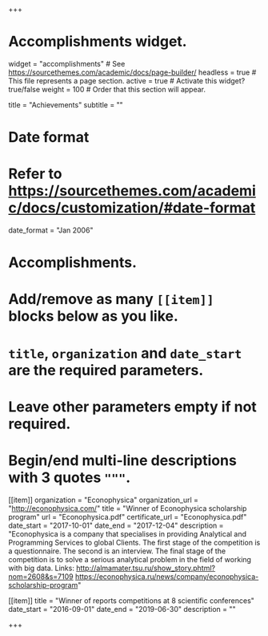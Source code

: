 +++
# Accomplishments widget.

widget = "accomplishments"  # See https://sourcethemes.com/academic/docs/page-builder/
headless = true  # This file represents a page section.
active = true  # Activate this widget? true/false
weight = 100  # Order that this section will appear.

title = "Achievements"
subtitle = ""

# Date format
#   Refer to https://sourcethemes.com/academic/docs/customization/#date-format
date_format = "Jan 2006"

# Accomplishments.
#   Add/remove as many `[[item]]` blocks below as you like.
#   `title`, `organization` and `date_start` are the required parameters.
#   Leave other parameters empty if not required.
#   Begin/end multi-line descriptions with 3 quotes `"""`.

[[item]]
  organization = "Econophysica"
  organization_url = "http://econophysica.com/"
  title = "Winner of Econophysica scholarship program"
  url = "Econophysica.pdf"
  certificate_url = "Econophysica.pdf"
  date_start = "2017-10-01"
  date_end = "2017-12-04"
  description = "Econophysica is a company that specialises in providing Analytical and Programming Services to global Clients. The first stage of the competition is a questionnaire. The second is an interview. The final stage of the competition is to solve a serious analytical problem in the field of working with big data. Links: http://almamater.tsu.ru/show_story.phtml?nom=2608&s=7109   https://econophysica.ru/news/company/econophysica-scholarship-program"

  [[item]]
    title = "Winner of reports competitions at 8 scientific conferences"
    date_start = "2016-09-01"
    date_end = "2019-06-30"
    description = ""

+++
